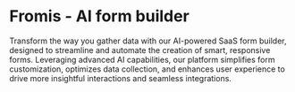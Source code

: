 # Fromis - AI form builder
Transform the way you gather data with our AI-powered SaaS form builder, designed to streamline and automate the creation of smart, responsive forms. Leveraging advanced AI capabilities, our platform simplifies form customization, optimizes data collection, and enhances user experience to drive more insightful interactions and seamless integrations.
